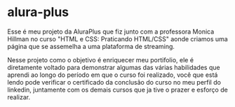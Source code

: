 # alura-plus
Esse é meu projeto da AluraPlus que fiz junto com a professora Monica Hillman no curso "HTML e CSS: Praticando HTML/CSS" aonde criamos uma página que se assemelha a uma plataforma de streaming.

Nesse projeto como o objetivo é enriquecer meu portifolio, ele é diretamente voltado para demonstrar algumas das várias habilidades que aprendi ao longo do período em que o curso foi realizado, você que está lendo pode verificar o certificado da conclusão do curso no meu perfil do linkedin, juntamente com  os demais cursos que ja tive o prazer e esforço de realizar.
